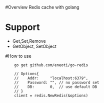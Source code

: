 #Overview
Redis cache with golang
# Support
* Get,Set,Remove
* GetObject, SetObject

#How to use
```
    go get github.com/eneoti/go-redis
```

``` 
    // Options{
    //    Addr:     "localhost:6379",
    //    Password: "", // no password set
    //    DB:       0,  // use default DB
    // }
    client = redis.NewRedis(&options)
```

